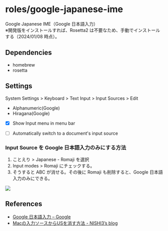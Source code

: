 # roles/google-japanese-ime
Google Japanese IME（Google 日本語入力）  
※開発版をインストールすれば、Rosetta2 は不要なため、手動でインストールする（2024/01/08 時点）。



## Dependencies
- homebrew
- rosetta



## Settings
System Settings > Keyboard > Text Input > Input Sources > Edit

- Alphanumeric(Google)
- Hiragana(Google)
- [x] Show Input menu in menu bar
- [ ] Automatically switch to a document's input source


### Input Source を Google 日本語入力のみにする方法
1. ことえり > Japanese - Romaji を選択
1. Input modes > Romaji にチェックする。
1. そうすると ABC が消せる。その後に Romaji も削除すると、Google 日本語入力のみにできる。

![](https://raw.githubusercontent.com/onigomex/dotfiles/images/roles/google-japanese-ime/ScreenShot-01.png)



## References
- [Google 日本語入力 – Google](https://www.google.co.jp/ime/)
- [Macの入力ソースからUSを消す方法 - NISHI3’s blog](https://nishi3.hatenablog.com/entry/2018/01/18/161745)

